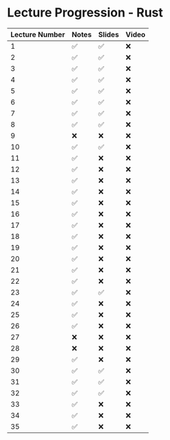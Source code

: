 # Lecture Progression - Rust

|Lecture Number| Notes | Slides | Video |
|---|---|---|---|
|  1| ✅ | ✅ | ❌ | 
|  2| ✅ | ✅ | ❌ | 
|  3| ✅ | ✅ | ❌ |
|  4| ✅ | ✅ | ❌ |
|  5| ✅ | ✅ | ❌ |
|  6| ✅ | ✅ | ❌ |
|  7| ✅ | ✅ | ❌ |
|  8| ✅ | ✅ | ❌ |
|  9| ❌ | ❌ | ❌ |
| 10| ✅ | ✅ | ❌ |
| 11| ✅ | ❌ | ❌ |
| 12| ✅ | ❌ | ❌ |
| 13| ✅ | ❌ | ❌ |
| 14| ✅ | ❌ | ❌ |
| 15| ✅ | ❌ | ❌ |
| 16| ✅ | ❌ | ❌ |
| 17| ✅ | ❌ | ❌ |
| 18| ✅ | ❌ | ❌ |
| 19| ✅ | ❌ | ❌ |
| 20| ✅ | ❌ | ❌ |
| 21| ✅ | ❌ | ❌ |
| 22| ✅ | ❌ | ❌ |
| 23| ✅ | ✅ | ❌ |
| 24| ✅ | ❌ | ❌ |
| 25| ✅ | ❌ | ❌ |
| 26| ✅ | ❌ | ❌ |
| 27| ❌ | ❌ | ❌ |
| 28| ❌ | ❌ | ❌ |
| 29| ✅ | ❌ | ❌ |
| 30| ✅ | ✅ | ❌ |
| 31| ✅ | ✅ | ❌ |
| 32| ✅ | ✅ | ❌ |
| 33| ✅ | ❌ | ❌ |
| 34| ✅ | ❌ | ❌ |
| 35| ✅ | ❌ | ❌ |
